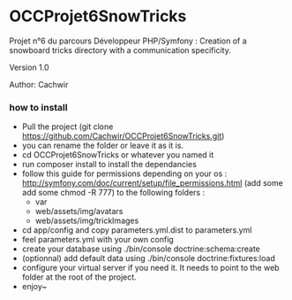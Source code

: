 # OCCProjet6SnowTricks

Projet n°6 du parcours Développeur PHP/Symfony : Creation of a snowboard tricks directory with a communication specificity.

Version 1.0

Author: Cachwir

### how to install

- Pull the project (git clone https://github.com/Cachwir/OCCProjet6SnowTricks.git)
- you can rename the folder or leave it as it is.
- cd OCCProjet6SnowTricks or whatever you named it
- run composer install to install the dependancies
- follow this guide for permissions depending on your os : http://symfony.com/doc/current/setup/file_permissions.html (add some add some chmod -R 777) to the following folders :
   - var
   - web/assets/img/avatars
   - web/assets/img/trickImages
- cd app/config and copy parameters.yml.dist to parameters.yml
- feel parameters.yml with your own config
- create your database using ./bin/console doctrine:schema:create
- (optionnal) add default data using ./bin/console doctrine:fixtures:load
- configure your virtual server if you need it. It needs to point to the web folder at the root of the project.
- enjoy~